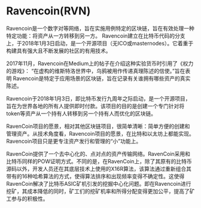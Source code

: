 # 

# Ravencoin(RVN)

Ravencoin是一个数字对等网络，旨在实施用例特定的区块链，旨在有效处理一种特定功能：将资产从一方转移到另一方。 Ravencoin建立在比特币代码的分支上，于2018年1月3日启动，是一个开源项目（无ICO或masternodes）。它着重于构建具有强大且不断发展的社区的有用技术。

2017年11月，Ravencoin在Medium上的帖子在介绍这种实验货币时引用了《权力的游戏》：
“在虚构的维斯特洛世界中，乌鸦被用作传递真理陈述的信使。”旨在表明 Ravencoin是特定于应用场景的区块链，旨在记录有关谁拥有哪些资产的真实陈述。

Ravencoin于2018年1月3日，即比特币发行九周年之际启动，是一个开源项目，旨在为世界各地的所有人提供即时付款。该项目的目的是创建一个专门针对将token等资产从一个持有人转移到另一个持有人而优化的区块链。

RavenCoin项目的愿景，相对其他区块链项目，很简单清晰：简单方便的创建和管理资产。从技术角度看，Ravencoin项目的愿景，在比特和以太坊上都能实现。Ravencoin项目只是更专注资产发行和管理的“小”功能上。

RavenCoin提供了一个去中心化的、点对点的资产传输网络。RavenCoin采用和比特币同样的POW证明方式。不同的是，在RavenCoin上，除了其原有的比特币源码以外，开发人员还在其底层技术上使用的X16R算法，该算法通过重新组合其带有的16种哈希算法的方式，使得算法排序和出现频率变得不确定性。这使得RavenCoin解决了比特币ASIC矿机引发的挖掘中心化问题。即在Ravencoin进行挖矿，其成本降低的同时，矿工们的挖矿机率和所得分配变得更加公平，提高了矿工参与的积极性。


